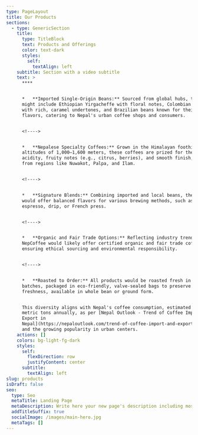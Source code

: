 ```yaml
---
type: PageLayout
title: Our Products
sections:
  - type: GenericSection
    title:
      type: TitleBlock
      text: Products and Offerings
      color: text-dark
      styles:
        self:
          textAlign: left
    subtitle: Section with a video subtitle
    text: >
      ****


      *   **Imported Single-Origin Beans:** Sourced from global hubs, these
      might include Ethiopian Yirgacheffe with floral notes, Colombian Supremo
      with rich, caramel undertones, and Brazilian beans known for their nutty
      flavors, catering to Nepal's urban coffee shops and consumers.


      <!---->


      *   **Nepalese Specialty Coffees:** Grown in the Himalayan foothills at
      altitudes of 1,000–1,600 meters, these coffees are prized for their bright
      acidity, fruity notes (e.g., citrus, berries), and smooth finish, sourced
      from regions like Nuwakot, Palpa, and Ilam.


      <!---->


      *   **Signature Blends:** Combining imported and local beans, these blends
      would offer balanced flavors for various brewing methods, such as
      espresso, drip, or French press.


      <!---->


      *   **Organic and Fair Trade Options:** Reflecting industry trends,
      NepCoffee would likely offer certified organic and fair trade coffees,
      ensuring ethical sourcing and environmental responsibility.


      <!---->


      *   **Roasted to Order:** All products would be roasted fresh in small
      batches, packaged in eco-friendly, valve-sealed bags to preserve
      freshness, available in whole bean or ground form.


      This diversity aligns with Nepal's coffee consumption, estimated at 250
      metric tons annually, as per [Nepal Outlook - Trend of Coffee Import and
      Export in
      Nepal](https://nepaloutlook.com/trend-of-coffee-import-and-export-in-nepal/),
      and the growing popularity in urban centers.
    actions: []
    colors: bg-light-fg-dark
    styles:
      self:
        flexDirection: row
        justifyContent: center
      subtitle:
        textAlign: left
slug: products
isDraft: false
seo:
  type: Seo
  metaTitle: Landing Page
  metaDescription: Write here your new page's description including most relevant keywords.
  addTitleSuffix: true
  socialImage: /images/main-hero.jpg
  metaTags: []
---
```

